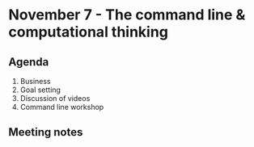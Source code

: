 # November 7 - The command line & computational thinking

## Agenda
1. Business
2. Goal setting
3. Discussion of videos
3. Command line workshop

## Meeting notes
